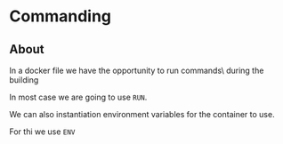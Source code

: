 # Commanding

## About

In a docker file we have the opportunity to run commands\ during the building

In most case we are going to use `RUN`.

We can also instantiation environment variables for the container to use.

For thi we use `ENV`



